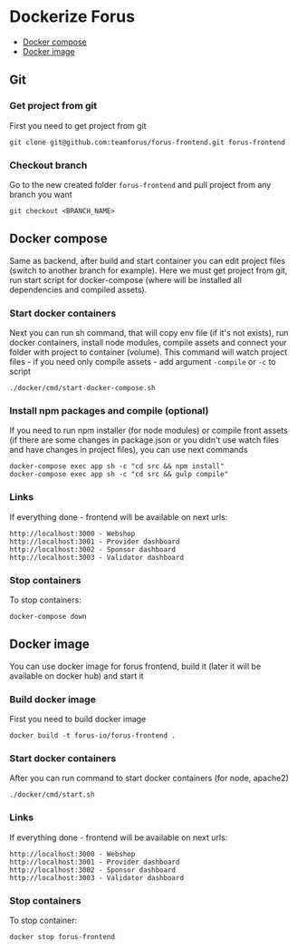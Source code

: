 # Dockerize Forus

- [Docker compose](#docker-compose)
- [Docker image](#docker-image)

## Git
### Get project from git
First you need to get project from git

``` 
git clone git@github.com:teamforus/forus-frontend.git forus-frontend
```

### Checkout branch
Go to the new created folder `forus-frontend` and pull project from any branch you want

```
git checkout <BRANCH_NAME>
```

## Docker compose

Same as backend, after build and start container you can edit project files (switch to another branch for example).
Here we must get project from git, run start script for docker-compose (where will be installed all dependencies and compiled assets).

### Start docker containers
Next you can run sh command, that will copy env file (if it's not exists), run docker containers, install node modules, compile assets and connect your folder with project to container (volume).
This command will watch project files - if you need only compile assets - add argument ```-compile``` or ```-c``` to script

``` 
./docker/cmd/start-docker-compose.sh
```

### Install npm packages and compile (optional)
If you need to run npm installer (for node modules) or compile front assets (if there are some changes in package.json or you didn't use watch files and have changes in project files), you can use next commands

``` 
docker-compose exec app sh -c "cd src && npm install"
docker-compose exec app sh -c "cd src && gulp compile"
```

### Links
If everything done - frontend will be available on next urls:
```
http://localhost:3000 - Webshop
http://localhost:3001 - Provider dashboard
http://localhost:3002 - Sponsor dashboard
http://localhost:3003 - Validator dashboard
```

### Stop containers
To stop containers:

``` 
docker-compose down
```

## Docker image
You can use docker image for forus frontend, build it (later it will be available on docker hub) and start it

### Build docker image
First you need to build docker image

``` 
docker build -t forus-io/forus-frontend .
```

### Start docker containers
After you can run command to start docker containers (for node, apache2)

``` 
./docker/cmd/start.sh
```

### Links
If everything done - frontend will be available on next urls:
```
http://localhost:3000 - Webshop
http://localhost:3001 - Provider dashboard
http://localhost:3002 - Sponsor dashboard
http://localhost:3003 - Validator dashboard
```

### Stop containers
To stop container:

``` 
docker stop forus-frontend
```
